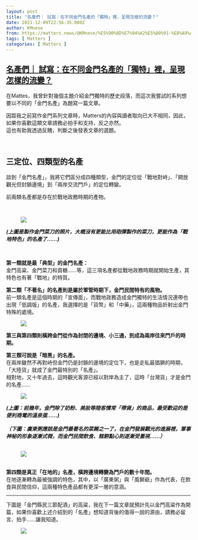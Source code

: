 ```yaml
---
layout: post
title: "名產們｜ 試寫：在不同金門名產的「獨特」裡，呈現怎樣的流變？"
date: 2021-12-09T22:56:35.000Z
author: KMnese
from: https://matters.news/@KMnese/%E5%90%8D%E7%94%A2%E5%80%91-%E8%A9%A6%E5%AF%AB-%E5%9C%A8%E4%B8%8D%E5%90%8C%E9%87%91%E9%96%80%E5%90%8D%E7%94%A2%E7%9A%84-%E7%8D%A8%E7%89%B9-%E8%A3%A1-%E5%91%88%E7%8F%BE%E6%80%8E%E6%A8%A3%E7%9A%84%E6%B5%81%E8%AE%8A-bafyreibbzkxzuffc3ryj2sxeosmdbgkaykatm4j2l4l7uhdrfuhxq6il64
tags: [ Matters ]
categories: [ Matters ]
---
```

<!--1639090595000-->
[名產們｜ 試寫：在不同金門名產的「獨特」裡，呈現怎樣的流變？](https://matters.news/@KMnese/%E5%90%8D%E7%94%A2%E5%80%91-%E8%A9%A6%E5%AF%AB-%E5%9C%A8%E4%B8%8D%E5%90%8C%E9%87%91%E9%96%80%E5%90%8D%E7%94%A2%E7%9A%84-%E7%8D%A8%E7%89%B9-%E8%A3%A1-%E5%91%88%E7%8F%BE%E6%80%8E%E6%A8%A3%E7%9A%84%E6%B5%81%E8%AE%8A-bafyreibbzkxzuffc3ryj2sxeosmdbgkaykatm4j2l4l7uhdrfuhxq6il64)
------

<div>
<p>在Mattes，我曾針對幾個主題介紹金門獨特的歷史段落，而這次我嘗試的系列想要以不同的「金門名產」為題寫一篇文章。</p><p>因距我之前寫作金門系列文章時，Matters的內容與讀者取向已大不相同，因此，如果你喜歡這類文章請務必拍手和支持，反之亦然。<br class="smart">這也有助我透過反餽，判斷之後發表文章的選題。</p><p><br></p><h2>三定位、四類型的名產</h2><p>談到「金門名產」，我將它們區分成四種類型，金門的定位從「戰地對峙」、「開放觀光但封鎖邊境」到「兩岸交流門戶」的定位轉變。<br class="smart"></p><p>前兩類名產都是存在於戰地政務時期的產物。<br class="smart"></p><p><br></p><figure class="image"><img src="https://assets.matters.news/embed/b9705caa-ab60-45d4-b36d-205d0dc07caf.jpeg" data-asset-id="b9705caa-ab60-45d4-b36d-205d0dc07caf" referrerpolicy="no-referrer"><figcaption><span></span></figcaption></figure><p><strong><em>(上圖是製作金門菜刀的照片，大概沒有更能比用砲彈製作的菜刀，更能作為「戰地特色」的名產了……)</em></strong></p><p><br></p><p><strong>第一類就是最「典型」的金門名產：</strong><br class="smart">金門高粱、金門菜刀和貢糖……等，這三項名產都從戰地政務時期就開始生產，其特色也有著「戰地」的特質。<br class="smart"></p><p><strong>第二類「不著名」的名產則是屬於軍管時期下，金門民間特有的風物。</strong><br class="smart">前一類名產是這個時期的「宣傳面」，而戰地政務造成金門獨特的生活情況連帶也出現「低調版」的名產，我選擇的是「貨幣」和「中藥」，這兩種物品折射出金門特殊的處境。<br class="smart"></p><figure class="image"><img src="https://assets.matters.news/embed/c8324072-d497-423f-b6d9-b7eb133f09d1.jpeg" data-asset-id="c8324072-d497-423f-b6d9-b7eb133f09d1" referrerpolicy="no-referrer"><figcaption><span></span></figcaption></figure><p><strong>第三與第四類則橫跨金門從作為封閉的邊境、小三通，到成為兩岸往來門戶的時期。</strong></p><p><strong>第三類可說是「暗黑」的名產。</strong><br class="smart">在兩岸雖然不再對峙但金門仍是封鎖的邊境的定位下，也是走私最猖獗的時期，「大陸貨」就成了金門最特別的「名產」。<br class="smart">相對地，又十年過去，這時觀光客源已經以對岸為主了，這時「台灣貨」才是金門的名產……</p><figure class="image"><img src="https://assets.matters.news/embed/36b819ce-28fe-4091-ade3-a52066b5e48f.jpeg" data-asset-id="36b819ce-28fe-4091-ade3-a52066b5e48f" referrerpolicy="no-referrer"><figcaption><span></span></figcaption></figure><p><strong><em>(上圖：前幾年，金門除了奶粉、美妝等陸客慣常「帶貨」的商品，最受歡迎的是便利商電的溫泉蛋……)</em></strong><br class="smart"><br class="smart"><strong><em>（下圖：廣東粥應該是金門最著名的菜餚之一了，在金門發展觀光的進展裡，軍事神秘的形象逐漸式微，而金門民間飲食、糕餅點心則逐漸受重視……）</em></strong><br class="smart"><br class="smart"></p><figure class="image"><img src="https://assets.matters.news/embed/37052dcb-f800-47f2-8c91-b16c984e396d.jpeg" data-asset-id="37052dcb-f800-47f2-8c91-b16c984e396d" referrerpolicy="no-referrer"><figcaption><span></span></figcaption></figure><p><br class="smart"><strong>第四類是真正「在地的」名產，橫跨邊境轉變為門戶的數十年間。</strong><br class="smart">在地逐漸轉為最被強調的特色，其中，以「廣東粥」與「風獅爺」作為代表，在飲食與民間信仰，這兩種特色產品都有更深一層的意涵。</p><hr><p>下圖是「金門縣民三節配酒」的高粱，我在下一篇文章就預計先以金門高粱作為開篇，如果你喜歡上述介紹到的「名產」想知道背後的值得一說的源由，請務必留言、拍手……讓我知道。</p><figure class="image"><img src="https://assets.matters.news/embed/7eb7fac7-5641-4d92-aece-99256b22a538.jpeg" data-asset-id="7eb7fac7-5641-4d92-aece-99256b22a538" referrerpolicy="no-referrer"><figcaption><span></span></figcaption></figure><p><br class="smart"><br class="smart"></p>
</div>
